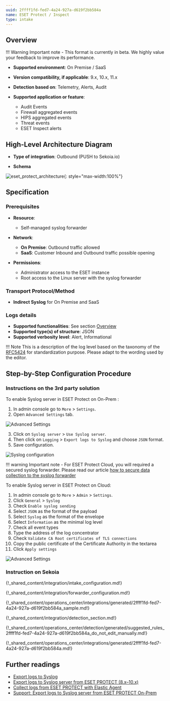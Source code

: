 ```yaml
---
uuid: 2ffff1fd-fed7-4a24-927a-d619f2bb584a
name: ESET Protect / Inspect
type: intake
---
```


## Overview

!!! Warning
    Important note - This format is currently in beta. We highly value your feedback to improve its performance.

- **Supported environment**: On Premise / SaaS
- **Version compatibility, if applicable**: 9.x, 10.x, 11.x

- **Detection based on**: Telemetry, Alerts, Audit
- **Supported application or feature**:
    - Audit Events
    - Firewall aggregated events
    - HIPS aggregated events
    - Threat events
    - ESET Inspect alerts

## High-Level Architecture Diagram

- **Type of integration**: Outbound (PUSH to Sekoia.io)

- **Schema**

![eset_protect_architecture](/assets/integration/eset_protect_architecture.png){: style="max-width:100%"}

## Specification

### Prerequisites

- **Resource**:
    - Self-managed syslog forwarder

- **Network**:
    - **On Premise**: Outbound traffic allowed
    - **SaaS**: Customer Inbound and Outbound traffic possible opening

- **Permissions**:
    - Administrator access to the ESET instance
    - Root access to the Linux server with the syslog forwarder

### Transport Protocol/Method

- **Indirect Syslog** for On Premise and SaaS

### Logs details

- **Supported functionalities**: See section [Overview](#overview)
- **Supported type(s) of structure**: JSON
- **Supported verbosity level**: Alert, Informational

!!! Note
    This is a description of the log level based on the taxonomy of the [RFC5424](https://datatracker.ietf.org/doc/html/rfc5424) for standardization purpose. Please adapt to the wording used by the editor.

## Step-by-Step Configuration Procedure

### Instructions on the 3rd party solution

To enable Syslog server in ESET Protect on On-Prem :

1. In admin console go to `More` > `Settings`.
2. Open `Advanced Settings` tab.

![Advanced Settings](/assets/instructions/eset_protect/enable_syslog_1.png)

3. Click on `Syslog server` > `Use Syslog server`.
4. Then click on `Logging` > `Export logs to Syslog` and choose `JSON` format.
5. Save configuration.

![Syslog configuration](/assets/instructions/eset_protect/enable_syslog_2.png)

!!! warning
    Important note - For ESET Protect Cloud, you will required a secured syslog forwarder. Please read our article [how to secure data collection to the syslog forwarder](/integration/ingestion_methods/syslog/secured_forwarding.md)

To enable Syslog server in ESET Protect on Cloud:

1. In admin console go to `More` > `Admin` > `Settings`.
2. Click `General` > `Syslog`
3. Check `Enable syslog sending`
4. Select `JSON` as the format of the payload
5. Select `Syslog` as the format of the envelope
6. Select `Information` as the minimal log level
7. Check all event types
8. Type the address of the log concentrator
9. Check `Validate CA Root certificates of TLS connections`
10. Copy the public certificate of the Certificate Authority in the textarea
11. Click `Apply settings`


![Advanced Settings](/assets/instructions/eset_protect/cloud_syslog.png)

### Instruction on Sekoia

{!_shared_content/integration/intake_configuration.md!}

{!_shared_content/integration/forwarder_configuration.md!}

{!_shared_content/operations_center/integrations/generated/2ffff1fd-fed7-4a24-927a-d619f2bb584a_sample.md!}

{!_shared_content/integration/detection_section.md!}

{!_shared_content/operations_center/detection/generated/suggested_rules_2ffff1fd-fed7-4a24-927a-d619f2bb584a_do_not_edit_manually.md!}

{!_shared_content/operations_center/integrations/generated/2ffff1fd-fed7-4a24-927a-d619f2bb584a.md!}

## Further readings

- [Export logs to Syslog](https://help.eset.com/protect_admin/10.0/en-US/admin_server_settings_export_to_syslog.html)
- [Export logs to Syslog server from ESET PROTECT (8.x–10.x)](https://techcenter.eset.nl/en-US/kb/articles/export-logs-to-syslog-server-from-eset-protect-8x-10x)
- [Collect logs from ESET PROTECT with Elastic Agent](https://docs.elastic.co/integrations/eset_protect#to-collect-data-from-eset-protect-via-syslog-follow-the-below-steps)
- [Support: Export logs to Syslog server from ESET PROTECT On-Prem](https://support.eset.com/en/kb8022-export-logs-to-syslog-server-from-eset-protect)
